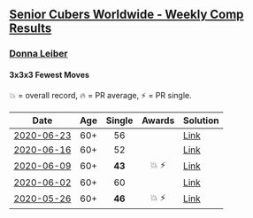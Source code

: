 <style>table {white-space: nowrap;}</style>

## [Senior Cubers Worldwide - Weekly Comp Results](/scw-comp/results/)
### [Donna Leiber](../donna_leiber.md)
#### 3x3x3 Fewest Moves

💥 = overall record, 🔥 = PR average, ⚡ = PR single.

| Date | Age | Single | Awards | Solution |
| :--: | :--: | :--: | :--: | :-- |
| [2020-06-23](../../results/333fm/2020-06-23.md) | 60+ | 56 |  | [Link](https://www.facebook.com/events/284763775909443/permalink/286275105758310/) |
| [2020-06-16](../../results/333fm/2020-06-16.md) | 60+ | 52 |  | [Link](https://www.facebook.com/events/753945178677521/permalink/757188861686486/) |
| [2020-06-09](../../results/333fm/2020-06-09.md) | 60+ | **43** | 💥 ⚡ | [Link](https://www.facebook.com/events/855783411578420/permalink/859012521255509/) |
| [2020-06-02](../../results/333fm/2020-06-02.md) | 60+ | 60 |  | [Link](https://www.facebook.com/events/3920457157996941/permalink/3948916025151054/) |
| [2020-05-26](../../results/333fm/2020-05-26.md) | 60+ | **46** | 💥 ⚡ | [Link](https://www.facebook.com/events/2622968941252005/permalink/2623457794536453/) |


<!-- Global site tag (gtag.js) - Google Analytics -->
<script async src="https://www.googletagmanager.com/gtag/js?id=UA-86348435-3"></script>
<script>window.dataLayer = window.dataLayer || []; function gtag() {dataLayer.push(arguments);} gtag('js', new Date()); gtag('config', 'UA-86348435-3');</script>
